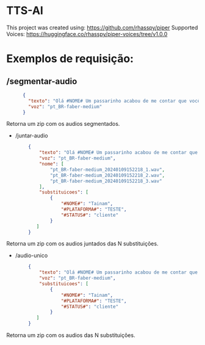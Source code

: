 # TTS-AI

This project was created using: https://github.com/rhasspy/piper
Supported Voices: https://huggingface.co/rhasspy/piper-voices/tree/v1.0.0


# Exemplos de requisição:
## /segmentar-audio
```json
      {
        "texto": "Olá #NOME# Um passarinho acabou de me contar que você fez cadastro na plataforma #PLATAFORMA# estamos muito felizes em ter você como o mais novo #STATUS#",
        "voz": "pt_BR-faber-medium"
      }

```
Retorna um zip com os audios segmentados.
- /juntar-audio
```json
        {
            "texto": "Olá #NOME# Um passarinho acabou de me contar que você fez cadastro na plataforma #PLATAFORMA# estamos muito felizes em ter você como o mais novo #STATUS#",
            "voz": "pt_BR-faber-medium",
            "nome": [
                "pt_BR-faber-medium_20240109152218_1.wav",
                "pt_BR-faber-medium_20240109152218_2.wav",
                "pt_BR-faber-medium_20240109152218_3.wav"
            ],
            "substituicoes": [
                {
                    "#NOME#": "Tainam",
                    "#PLATAFORMA#": "TESTE",
                    "#STATUS#": "cliente"
                }
           ]
        }
```
Retorna um zip com os audios juntados das N substituições.
- /audio-unico
```json
        {
            "texto": "Olá #NOME# Um passarinho acabou de me contar que você fez cadastro na plataforma #PLATAFORMA# estamos muito felizes em ter você como o mais novo #STATUS#",
            "voz": "pt_BR-faber-medium",
            "substituicoes": [
                {
                    "#NOME#": "Tainam",
                    "#PLATAFORMA#": "TESTE",
                    "#STATUS#": "cliente"
                }
           ]
        }
```
Retorna um zip com os audios das N substituições.

